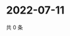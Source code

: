 # 2022-07-11

共 0 条

<!-- BEGIN WEIBO -->
<!-- 最后更新时间 Mon Jul 11 2022 19:12:16 GMT+0800 (China Standard Time) -->

<!-- END WEIBO -->
